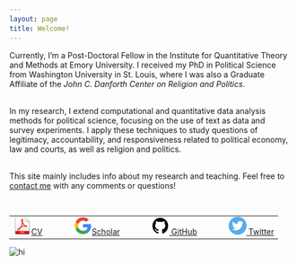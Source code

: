 ```yaml
---
layout: page
title: Welcome!
---
```


<div class="container">
	<div class="row-fluid">
		<div class="span6">
	
Currently, I’m a Post-Doctoral Fellow in the Institute for Quantitative Theory and Methods at Emory University. I received my PhD in Political Science from Washington University in St. Louis, where I was also a Graduate Affiliate of the <i>John C. Danforth Center on Religion and Politics</i>. <br/><br/>

In my research, I extend computational and quantitative data analysis methods for political science, focusing on the use of text as data and survey experiments. I apply these techniques to study questions of legitimacy, accountability, and responsiveness related to political economy, law and courts, as well as religion and politics.<br/><br/>

This site mainly includes info about my research and teaching. Feel free to <a href="https://zieglerjef.github.io/pages/about.html">contact me</a> with any comments or questions!<br/><br/>

<table align="left">
  <tr><td><a href="https://www.dropbox.com/s/rknu9o58ek8nh38/JeffZiegler_Public_CV.pdf?dl=0" target="_blank"> <img src="pages/icons32/pdf-icon.png" alt="hi" class="inline"/>CV</a></td>
	  <td></td>	  <td></td>  <td></td>
	<td><a href="https://scholar.google.com/citations?user=PE2j3DcAAAAJ&hl=sv)" target="_blank"> <img src="pages/icons32/google-icon.png" alt="hi" class="inline"/>Scholar</a></td>
	  <td></td>	  <td></td>  <td></td>
	<td><a href="https://github.com/jeffreyziegler" target="_blank"> <img src="pages/icons32/github-icon.png" alt="hi" class="inline"/> GitHub</a></td>
	  <td></td>	  <td></td>  <td></td>
	<td><a href="https://twitter.com/jeffreymziegler" target="_blank"> <img src="pages/icons32/twitter-icon.png" alt="hi" class="inline"/> Twitter</a></td></tr>
</table>

</div>

<div class="span4">
		<img src="../assets/pics/presentationPic.jpeg" alt="hi" class="inline"/>
     		</div>
	</div>
	
<link href="https://assets.calendly.com/assets/external/widget.css" rel="stylesheet">
<script src="https://assets.calendly.com/assets/external/widget.js" type="text/javascript"></script>
<script type="text/javascript">Calendly.initBadgeWidget({ url: 'https://calendly.com/jeffreymziegler/individual_meeting', text: 'Schedule time with me', color: '#00a2ff', textColor: '#ffffff', branding: true });</script>

</div>
